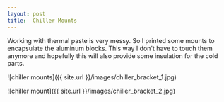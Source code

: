 ```yaml
---
layout: post
title:  Chiller Mounts
---
```


Working with thermal paste is very messy. So I printed some mounts to encapsulate the aluminum blocks.
This way I don't have to touch them anymore and hopefully this will also provide some insulation for
the cold parts.

![chiller mounts]({{ site.url }}/images/chiller_bracket_1.jpg)

![chiller mount]({{ site.url }}/images/chiller_bracket_2.jpg)
